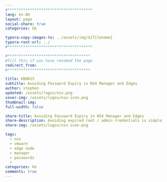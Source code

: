 ```yaml
---
#**************************************
lang: en-AU
layout: page
social-share: true
categories: kb

typora-copy-images-to: ../assets/img/${filename}
typora-root-url: ../
#**************************************

#*************************************
#fill this if you have renamed the page
redirect_from:
#*************************************

title: KB0015
subtitle: Avoiding Password Expiry in NSX Manager and Edges
author: stephen
updated: /assets/logos/nsx.png
cover-img: /assets/logos/nsx-icon.png
thumbnail-img: 
full-width: false

share-title: Avoiding Password Expiry in NSX Manager and Edges
share-description: Avoiding expired root / admin credentials is simple and should but should only ever be done on lab instances
share-img: /assets/logos/nsx-icon.png

tags:
  - nsx
  - vmware
  - edge node
  - manager
  - passwords
  -
categories: kb
comments: true
---
```


